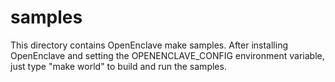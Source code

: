 samples
=======

This directory contains OpenEnclave make samples. After installing OpenEnclave
and setting the OPENENCLAVE_CONFIG environment variable, just type
"make world" to build and run the samples.

